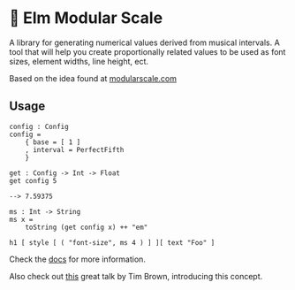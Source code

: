 # 📏 Elm Modular Scale
A library for generating numerical values derived from musical intervals. A tool that will help you create proportionally related values to be used as font sizes, element widths, line height, ect.

Based on the idea found at <a target="_blank" href="http://www.modularscale.com/">modularscale.com</a>

## Usage

    config : Config
    config =
        { base = [ 1 ]
        , interval = PerfectFifth
        }

    get : Config -> Int -> Float 
    get config 5

    --> 7.59375

    ms : Int -> String
    ms x =
        toString (get config x) ++ "em"

    h1 [ style [ ( "font-size", ms 4 ) ] ][ text "Foo" ]

Check the <a href="http://package.elm-lang.org/packages/rl-king/elm-modular-scale/latest/ModularScale">docs</a> for more information.

Also check out <a href="https://vimeo.com/17079380" target="blank">this</a> great talk by Tim Brown, introducing this concept.